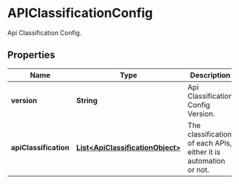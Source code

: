 

# APIClassificationConfig

Api Classification Config.

## Properties

Name | Type | Description | Notes
------------ | ------------- | ------------- | -------------
**version** | **String** | Api Classification Config Version. |  [optional]
**apiClassification** | [**List&lt;ApiClassificationObject&gt;**](ApiClassificationObject.md) | The classification of each APIs, either it is automation or not. |  [optional]



